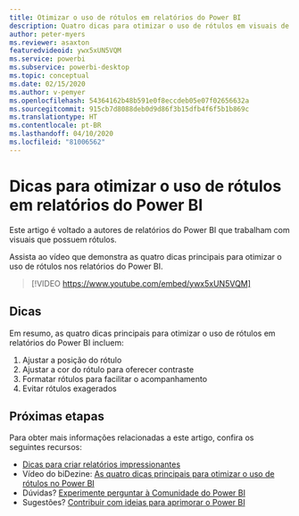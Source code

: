 ```yaml
---
title: Otimizar o uso de rótulos em relatórios do Power BI
description: Quatro dicas para otimizar o uso de rótulos em visuais de relatórios do Power BI, no Power BI Desktop ou no serviço do Power BI.
author: peter-myers
ms.reviewer: asaxton
featuredvideoid: ywx5xUN5VQM
ms.service: powerbi
ms.subservice: powerbi-desktop
ms.topic: conceptual
ms.date: 02/15/2020
ms.author: v-pemyer
ms.openlocfilehash: 54364162b48b591e0f8eccdeb05e07f02656632a
ms.sourcegitcommit: 915cb7d8088deb0d9d86f3b15dfb4f6f5b1b869c
ms.translationtype: HT
ms.contentlocale: pt-BR
ms.lasthandoff: 04/10/2020
ms.locfileid: "81006562"
---
```

# <a name="tips-to-optimize-the-use-of-labels-in-power-bi-reports"></a>Dicas para otimizar o uso de rótulos em relatórios do Power BI

Este artigo é voltado a autores de relatórios do Power BI que trabalham com visuais que possuem rótulos.

Assista ao vídeo que demonstra as quatro dicas principais para otimizar o uso de rótulos nos relatórios do Power BI.

> [!VIDEO https://www.youtube.com/embed/ywx5xUN5VQM]

## <a name="tips"></a>Dicas

Em resumo, as quatro dicas principais para otimizar o uso de rótulos em relatórios do Power BI incluem:

1. Ajustar a posição do rótulo
1. Ajustar a cor do rótulo para oferecer contraste
1. Formatar rótulos para facilitar o acompanhamento
1. Evitar rótulos exagerados

## <a name="next-steps"></a>Próximas etapas

Para obter mais informações relacionadas a este artigo, confira os seguintes recursos:

- [Dicas para criar relatórios impressionantes](../power-bi-reports-tips-and-tricks-for-creating.md)
- Vídeo do biDezine: [As quatro dicas principais para otimizar o uso de rótulos no Power BI](https://www.youtube.com/watch?v=ywx5xUN5VQM)
- Dúvidas? [Experimente perguntar à Comunidade do Power BI](https://community.powerbi.com/)
- Sugestões? [Contribuir com ideias para aprimorar o Power BI](https://ideas.powerbi.com)
